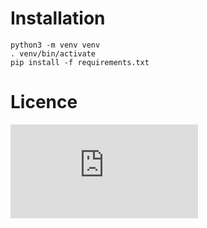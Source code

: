 # Installation

```
python3 -m venv venv
. venv/bin/activate
pip install -f requirements.txt
```

# Licence

![AGPLv3](https://www.gnu.org/licenses/agpl-3.0.html)
